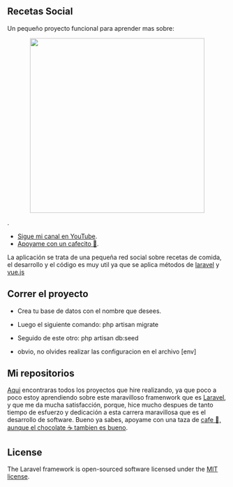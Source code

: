 

## Recetas Social

Un pequeño proyecto funcional para aprender mas sobre: <p align="center"><img src="https://res.cloudinary.com/dtfbvvkyp/image/upload/v1566331377/laravel-logolockup-cmyk-red.svg" width="400"></p>. 

- [Sigue mi canal en YouTube](https://bit.ly/2ACNEKF).
- [Apoyame con un cafecito 🍵](https://www.paypal.me/gutylabs20).



La aplicación se trata de una pequeña red social sobre recetas de comida, el desarrollo y el código es muy util ya que se aplica métodos de [laravel](https://laravel.com/docs) y [vue.js](https://vuejs.org/)

## Correr el proyecto

- Crea tu base de datos con el nombre que desees.
- Luego el siguiente comando:
    php artisan migrate

- Seguido de este otro:
    php artisan db:seed

- obvio, no olvides realizar las configuracion en el archivo [env]


## Mi repositorios

[Aqui](https://github.com/GutyLabs20) encontraras todos los proyectos que hire realizando, ya que poco a poco estoy aprendiendo sobre este maravilloso framenwork que es [Laravel](https://laravel.com/docs), y que me da mucha satisfacción, porque, hice mucho despues de tanto tiempo de esfuerzo y dedicación a esta carrera maravillosa que es el desarrollo de software. Bueno ya sabes, apoyame con una taza de [cafe 🍵, aunque el chocolate ☕ tambien es bueno](https://www.paypal.me/gutylabs20). 



## License

The Laravel framework is open-sourced software licensed under the [MIT license](https://opensource.org/licenses/MIT).
